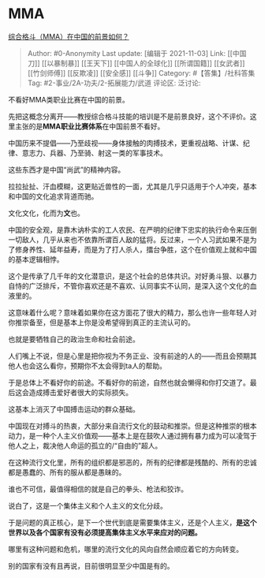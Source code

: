 # MMA
[综合格斗（MMA）在中国的前景如何？](https://www.zhihu.com/question/38948991/answer/2201587028)

> Author: #0-Anonymity
> Last update: [编辑于 2021-11-03]
> Link: [[中国刀]] [[以暴制暴]] [[王天下]] [[中国人的全球化]] [[所谓国籍]] [[女武者]] [[竹剑师傅]] [[反欺凌]] [[安全感]] [[斗争]]
> Category: #【答集】/社科答集
> Tag: #2-事业/2A-功夫/2-拓展能力/武道
> 评论区:
> 泛讨论:

不看好MMA类职业比赛在中国的前景。

先把这概念分离开——教授综合格斗技能的培训是不是前景良好，这个不评价。这里主张的是**MMA职业比赛体系**在中国前景不看好。

中国历来不提倡——乃至歧视——身体接触的肉搏技术，更重视战略、计谋、纪律、意志力、兵器、乃至骑、射这一类的军事技术。

这些东西才是中国“尚武”的精神内容。

拉拉扯扯、汗血模糊，这更贴近兽性的一面，尤其是几乎只适用于个人冲突，基本和中国的文化追求背道而驰。

文化文化，化而为**文**也。

中国的安全观，是靠木讷朴实的工人农民、在严明的纪律下忠实的执行命令来压倒一切敌人，几乎从来也不依靠所谓百人敌的猛将。反过来，一个人习武如果不是为了修身养性、延年益寿，而是为了打人杀人，擂台争胜，这个在价值观上就和中国的基本逻辑相悖。

这个是传承了几千年的文化潜意识，是这个社会的总体共识。对好勇斗狠、以暴力自恃的广泛排斥，不管你喜欢还是不喜欢、认同事实不认同，是深入这个文化的血液里的。

这意味着什么呢？意味着如果你在这方面花了很大的精力，那么也许一些年轻人对你推崇备至，但是基本上你是没希望得到真正的主流认可的。

也就是要牺牲自己的政治生命和社会前途。

人们嘴上不说，但是心里是把你视为不务正业、没有前途的人的——而且会预期其他人也会这么看你，预期你不太会得到ta人的帮助。

于是总体上不看好你的前途。不看好你的前途，自然也就会懒得和你打交道了。最后这会造成搏击爱好者很大的实际损失。

这基本上消灭了中国搏击运动的群众基础。

中国现在对搏斗的热衷，大部分来自流行文化的鼓动和推崇。但是这种推崇的根本动力，是一种个人主义价值观——基本上是在鼓吹人通过拥有暴力成为可以凌驾于他人之上，裁决他人命运的孤立的/“自由的”超人。

在这种流行文化里，所有的组织都是邪恶的，所有的纪律都是残酷的、所有的忠诚都是愚蠢的、所有的服从都是愚昧的。

谁也不可信，最值得相信的就是自己的拳头、枪法和狡诈。

说白了，这是一个集体主义和个人主义的文化分歧。

于是问题的真正核心，是下一个世代到底是需要集体主义，还是个人主义，**是这个世界以及各个国家有没有必须提高集体主义水平来应对的问题。**

哪里有这种问题和危机，哪里的流行文化的风向自然会顺应着它的方向转变。

别的国家有没有且再说，目前很明显至少中国是有的。
